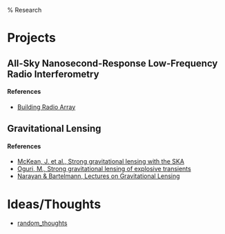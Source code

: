 % Research

# Projects

## All-Sky Nanosecond-Response Low-Frequency Radio Interferometry

#### References

- [Building Radio Array](../notes/local_files/build_radio_array.html)

## Gravitational Lensing

#### References

- [McKean, J. et al., Strong gravitational lensing with the SKA](https://arxiv.org/abs/1502.03362)
- [Oguri, M., Strong gravitational lensing of explosive transients](https://arxiv.org/abs/1907.06830)
- [Narayan & Bartelmann, Lectures on Gravitational Lensing](https://arxiv.org/abs/astro-ph/9606001)

# Ideas/Thoughts

- [random_thoughts]()